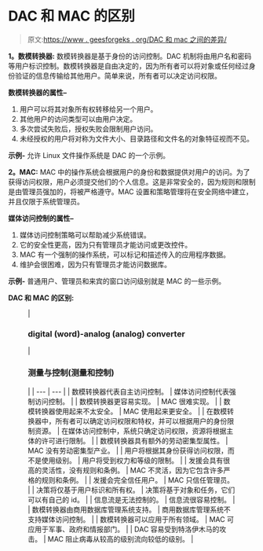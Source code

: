 # DAC 和 MAC 的区别

> 原文:[https://www . geesforgeks . org/DAC 和 mac 之间的差异/](https://www.geeksforgeeks.org/difference-between-dac-and-mac/)

**1。数模转换器:**
数模转换器是基于身份的访问控制。DAC 机制将由用户名和密码等用户标识控制。数模转换器是自由决定的，因为所有者可以将对象或任何经过身份验证的信息传输给其他用户。简单来说，所有者可以决定访问权限。

**数模转换器的属性–**

1.  用户可以将其对象所有权转移给另一个用户。
2.  其他用户的访问类型可以由用户决定。
3.  多次尝试失败后，授权失败会限制用户访问。
4.  未经授权的用户将对称为文件大小、目录路径和文件名的对象特征视而不见。

**示例-** 允许 Linux 文件操作系统是 DAC 的一个示例。

**2。MAC:**
MAC 中的操作系统会根据用户的身份和数据提供对用户的访问。为了获得访问权限，用户必须提交他们的个人信息。这是非常安全的，因为规则和限制是由管理员强加的，将被严格遵守。MAC 设置和策略管理将在安全网络中建立，并且仅限于系统管理员。

**媒体访问控制的属性–**

1.  媒体访问控制策略可以帮助减少系统错误。
2.  它的安全性更高，因为只有管理员才能访问或更改控件。
3.  MAC 有一个强制的操作系统，可以标记和描述传入的应用程序数据。
4.  维护会很困难，因为只有管理员才能访问数据库。

**示例-** 普通用户、管理员和来宾的窗口访问级别就是 MAC 的一些示例。

**DAC 和 MAC 的区别:**

<figure class="table">

| 

### digital (word)-analog (analog) converter

 | 

### 测量与控制(测量和控制)

 |
| --- | --- |
| 数模转换器代表自主访问控制。 | 媒体访问控制代表强制访问控制。 |
| 数模转换器更容易实现。 | MAC 很难实现。 |
| 数模转换器使用起来不太安全。 | MAC 使用起来更安全。 |
| 在数模转换器中，所有者可以确定访问权限和特权，并可以根据用户的身份限制资源。 | 在媒体访问控制中，系统只确定访问权限，资源将根据主体的许可进行限制。 |
| 数模转换器具有额外的劳动密集型属性。 | MAC 没有劳动密集型产业。 |
| 用户将根据其身份获得访问权限，而不是使用级别。 | 用户将受到权力和等级的限制。 |
| 发援会具有很高的灵活性，没有规则和条例。 | MAC 不灵活，因为它包含许多严格的规则和条例。 |
| 发援会完全信任用户。 | MAC 只信任管理员。 |
| 决策将仅基于用户标识和所有权。 | 决策将基于对象和任务，它们可以有自己的 id。 |
| 信息流是无法控制的。 | 信息流很容易控制。 |
| 数模转换器由商用数据库管理系统支持。 | 商用数据库管理系统不支持媒体访问控制。 |
| 数模转换器可以应用于所有领域。 | MAC 可应用于军事、政府和情报部门。 |
| DAC 容易受到特洛伊木马的攻击。 | MAC 阻止病毒从较高的级别流向较低的级别。 |

</figure>